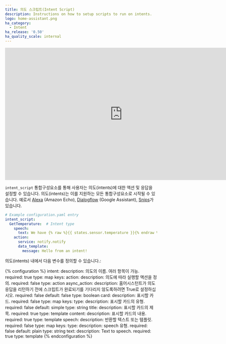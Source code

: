 ```yaml
---
title: 의도 스크립트(Intent Script)
description: Instructions on how to setup scripts to run on intents.
logo: home-assistant.png
ha_category:
  - Intent
ha_release: '0.50'
ha_quality_scale: internal
---
```


<div class='videoWrapper'>
<iframe width="776" height="437" src="https://www.youtube.com/embed/5hDEwnqQqT0" frameborder="0" allow="accelerometer; autoplay; encrypted-media; gyroscope; picture-in-picture" allowfullscreen></iframe>
</div>

`intent_script` 통합구성요소를 통해 사용자는 의도(intents)에 대한 액션 및 응답을 설정할 수 있습니다. 의도(intents)는 이를 지원하는 모든 통합구성요소로 시작될 수 있습니다. 
예로서 [Alexa](/integrations/alexa/) (Amazon Echo), [Dialogflow](/integrations/dialogflow/) (Google Assistant), [Snips](/integrations/snips/)가 있습니다.

```yaml
# Example configuration.yaml entry
intent_script:
  GetTemperature:  # Intent type
    speech:
      text: We have {% raw %}{{ states.sensor.temperature }}{% endraw %} degrees
    action:
      service: notify.notify
      data_template:
        message: Hello from an intent!
```

의도(intents) 내에서 다음 변수를 정의할 수 있습니다.:

{% configuration %}
intent:
  description: 의도의 이름. 여러 항목이 가능.
  required: true
  type: map
  keys:
    action:
      description: 의도에 따라 실행할 액션을 정의.
      required: false
      type: action
    async_action:
      description: 홈어시스턴트가 의도 응답을 리턴하기 전에 스크립트가 완료되기를 기다리지 않도록하려면 True로 설정하십시오.
      required: false
      default: false
      type: boolean
    card:
      description: 표시할 카드.
      required: false
      type: map
      keys:
        type:
          description: 표시할 카드의 유형.
          required: false
          default: simple
          type: string
        title:
          description: 표시할 카드의 제목.
          required: true
          type: template
        content:
          description: 표시할 카드의 내용.
          required: true
          type: template
    speech:
      description: 반환할 텍스트 또는 템플릿.
      required: false
      type: map
      keys:
        type:
          description: speech 유형.
          required: false
          default: plain
          type: string
        text:
          description: Text to speech.
          required: true
          type: template
{% endconfiguration %}
